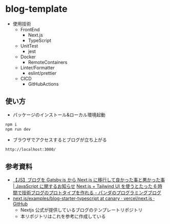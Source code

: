 # blog-template

- 使用技術
  - FrontEnd
    - Next.js
    - TypeScript
  - UnitTest
    - jest
  - Docker
    - RemoteContainers
  - Linter/Formatter
    - eslint/prettier
  - CICD
    - GitHubActions

## 使い方

- パッケージのインストール&ローカル環境起動

```bash
npm i
npm run dev
```

- ブラウザでアクセスするとブログが立ち上がる

```bash
http://localhost:3000/
```

## 参考資料

- [【JS】ブログを Gatsby.js から Next.js に移行して良かった事と悪かった事 | JavaScript に関するお知らせ](https://jsnotice.com/posts/2021-01-24/#%E6%99%82%E9%96%93%E3%81%8C%E8%B6%85%E3%81%8B%E3%81%8B%E3%81%A3%E3%81%9F)
  [Next.js + Tailwind UI を使うとたった 6 時間で技術ブログのプロトタイプを作れる - パンダのプログラミングブログ](https://panda-program.com/posts/from-gatsby-to-nextjs)
- [next.js/examples/blog-starter-typescript at canary · vercel/next.js · GitHub](https://github.com/vercel/next.js/tree/canary/examples/blog-starter-typescript)
  - Nextjs 公式が提供しているブログのテンプレートリポジトリ
  - 本リポジトリはこれを参考に作成している
